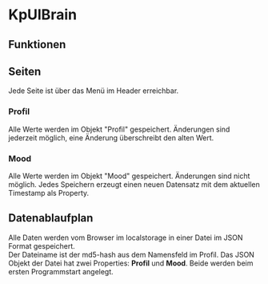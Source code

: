 # KpUlBrain

## Funktionen


## Seiten
Jede Seite ist über das Menü im Header erreichbar.

### Profil
Alle Werte werden im Objekt "Profil" gespeichert. Änderungen sind jederzeit möglich, eine Änderung überschreibt den alten Wert.  



### Mood
Alle Werte werden im Objekt "Mood" gespeichert. Änderungen sind nicht möglich. Jedes Speichern erzeugt einen neuen Datensatz mit dem aktuellen Timestamp als Property.  


## Datenablaufplan

Alle Daten werden vom Browser im localstorage in einer Datei im JSON Format gespeichert.   
Der Dateiname ist der md5-hash aus dem Namensfeld im Profil.
Das JSON Objekt der Datei hat zwei Properties: **Profil** und **Mood**. Beide werden beim ersten Programmstart angelegt.   

